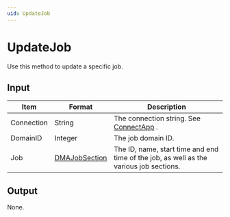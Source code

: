 ```yaml
---
uid: UpdateJob
---
```


# UpdateJob

Use this method to update a specific job.

## Input

| Item       | Format                                                     | Description                                                                            |
|------------|------------------------------------------------------------|----------------------------------------------------------------------------------------|
| Connection | String                                                     | The connection string. See [ConnectApp](xref:ConnectApp) .   |
| DomainID   | Integer                                                    | The job domain ID.                                                                     |
| Job        | [DMAJobSection](xref:DMAJobSection) | The ID, name, start time and end time of the job, as well as the various job sections. |

## Output

None.

